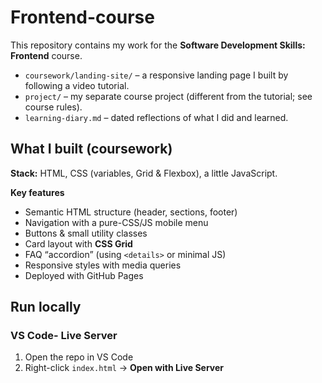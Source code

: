 # Frontend-course
This repository contains my work for the **Software Development Skills: Frontend** course.

- `coursework/landing-site/` – a responsive landing page I built by following a video tutorial.
- `project/` – my separate course project (different from the tutorial; see course rules).
- `learning-diary.md` – dated reflections of what I did and learned.

## What I built (coursework)

**Stack:** HTML, CSS (variables, Grid & Flexbox), a little JavaScript.

**Key features**
- Semantic HTML structure (header, sections, footer)
- Navigation with a pure-CSS/JS mobile menu
- Buttons & small utility classes
- Card layout with **CSS Grid**
- FAQ “accordion” (using `<details>` or minimal JS)
- Responsive styles with media queries
- Deployed with GitHub Pages

## Run locally

### VS Code- Live Server
1. Open the repo in VS Code  
2. Right-click `index.html` → **Open with Live Server**

